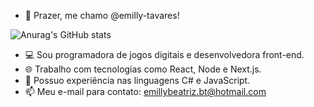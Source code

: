 - 👋 Prazer, me chamo @emilly-tavares!

![Anurag's GitHub stats](https://github-readme-stats.vercel.app/api?emilly-tavares=anuraghazra&theme=dark&show_icons=true)

- 💻 Sou programadora de jogos digitais e desenvolvedora front-end.
- 🌐 Trabalho com tecnologias como React, Node e Next.js.
- 🌱 Possuo experiência nas linguagens C# e JavaScript.
- 📫 Meu e-mail para contato: emillybeatriz.bt@hotmail.com

<!---
emilly-tavares/emilly-tavares is a ✨ special ✨ repository because its `README.md` (this file) appears on your GitHub profile.
You can click the Preview link to take a look at your changes.
--->
